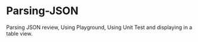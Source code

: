# Parsing-JSON
Parsing JSON review, Using Playground, Using Unit Test and displaying in a table view.

